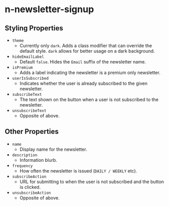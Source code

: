# n-newsletter-signup

## Styling Properties

*  `theme`
    *  Currently only `dark`. Adds a class modifier that can override the default style. `dark` allows for better usage on a dark background.
*  `hideEmailLabel`
    *  Default `false`. Hides the `Email` suffix of the newsletter name.
*  `isPremium`
    *  Adds a label indicating the newsletter is a premium only newsletter.
*  `userIsSubscribed`
    *  Indicates whether the user is already subscribed to the given newsletter.
*  `subscribeText`
    *  The text shown on the button when a user is not subscribed to the newsletter.
*  `unsubscribeText`
    *  Opposite of above.

## Other Properties

*  `name`
    *  Display name for the newsletter.
*  `description`
    *  Information blurb.
*  `frequency`
    *  How often the newsletter is issued (`DAILY / WEEKLY` etc).
*  `subscribeAction`
    *  URL for submitting to when the user is not subscribed and the button is clicked.
*  `unsubscribeAction`
    *  Opposite of above.
